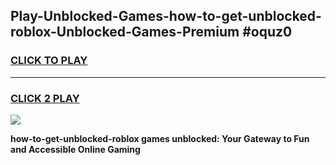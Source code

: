 
## Play-Unblocked-Games-how-to-get-unblocked-roblox-Unblocked-Games-Premium #oquz0
<h3>
<a href="https://premium.freeplayer.one?title=how-to-get-unblocked-roblox&ref=12M">CLICK TO PLAY</a></h3>
<hr>

<h3>
<a href="https://premium.freeplayer.one?title=how-to-get-unblocked-roblox&ref=12M">CLICK 2 PLAY</a>
  
</h3>

<a href="https://premium.freeplayer.one?title=how-to-get-unblocked-roblox&ref=12M"><img src="https://clearcache.store/games.png"></a>


**how-to-get-unblocked-roblox games unblocked: Your Gateway to Fun and Accessible Online Gaming**
